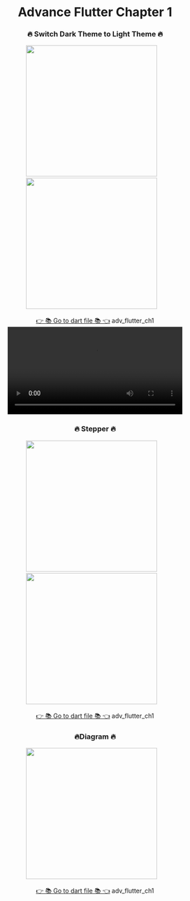 


<h1 align="center">Advance Flutter Chapter 1</h1>

<h3 align="center">🔥 Switch Dark Theme to Light Theme 🔥</h3>
<p align="center">
  <img src='https://github.com/DarshanPatel311/Adv_Flutter_Ch1/assets/143177575/86a77b19-091d-4044-aab4-26866d09374c' width = 300>&nbsp;&nbsp;&nbsp;&nbsp;
  <img src='https://github.com/DarshanPatel311/Adv_Flutter_Ch1/assets/143177575/8aa85430-c43f-4b80-9448-10302e542eb5' width = 300>&nbsp;&nbsp;&nbsp;&nbsp;

  <div align="center">
    <a href="https://github.com/DarshanPatel311/Adv_Flutter_Ch1/tree/master/lib/%20Switch%20Dark%20Theme%20to%20Light%20Theme">👉 📚 Go to dart file 📚 👈</a>
    adv_flutter_ch1




<video src="https://github.com/DarshanPatel311/Adv_Flutter_Ch1/assets/143177575/cb44de16-8191-4865-a2eb-f54068644ca8" width="400">
  </div>
</p>
<h3 align="center">🔥 Stepper 🔥</h3>
<p align="center">
  <img src='https://github.com/AnjaliPurohit2811/advancech1/assets/143180602/a7cacfe0-cd75-4096-a631-5392aec9091f' width = 300>&nbsp;&nbsp;&nbsp;&nbsp;
  <img src='https://github.com/AnjaliPurohit2811/advancech1/assets/143180602/cef9bd1d-8299-45fb-874f-6e691998809b' width = 300>&nbsp;&nbsp;&nbsp;&nbsp;

  <div align="center">
    <a href="https://github.com/DarshanPatel311/Adv_Flutter_Ch1/tree/master/lib/Stepper">👉 📚 Go to dart file 📚 👈</a>
     adv_flutter_ch1
  </div></p>
  <h3 align="center">🔥Diagram 🔥</h3>
<p align="center">
  <img src='https://github.com/DarshanPatel311/Adv_Flutter_Ch1/assets/143177575/b81dd13e-2316-4c82-a521-f77b9ceb69b7' width = 300>&nbsp;&nbsp;&nbsp;&nbsp;



  <div align="center">
    <a href="https://github.com/DarshanPatel311/Adv_Flutter_Ch1">👉 📚 Go to dart file 📚 👈</a>
    adv_flutter_ch1

  </div>


